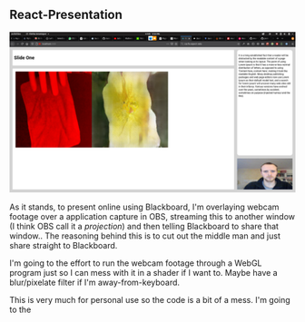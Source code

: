 ## React-Presentation

![Screenshot](screenshot.png)

As it stands, to present online using Blackboard, I'm overlaying webcam footage over a application capture in OBS, streaming this to another window (I think OBS call it a _projection_) and then telling Blackboard to share that window.. The reasoning behind this is to cut out the middle man and just share straight to Blackboard.

I'm going to the effort to run the webcam footage through a WebGL program just so I can mess with it in a shader if I want to. Maybe have a blur/pixelate filter if I'm away-from-keyboard.

This is very much for personal use so the code is a bit of a mess. I'm going to the 
